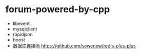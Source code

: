 # forum-powered-by-cpp

- libevent
- mysqlclient
- rapidjson
- boost
- 数据库连接池
https://github.com/sewenew/redis-plus-plus
